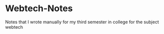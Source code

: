 # Webtech-Notes
Notes that I wrote manually for my third semester in college for the subject webtech
